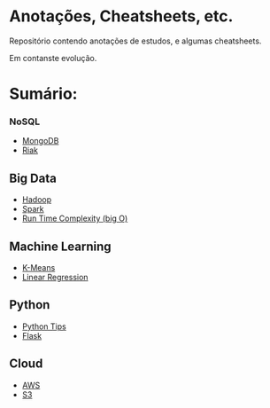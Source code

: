 # Anotações, Cheatsheets, etc.
Repositório contendo anotações de estudos, e algumas cheatsheets.

Em contanste evolução.

# Sumário:

### NoSQL
- [MongoDB](./Nosql/Mongodb/mongo.md)
- [Riak](./Nosql/KeyValue/riak.md)

## Big Data
- [Hadoop](./BigData/Hadoop.md)
- [Spark](./BigData/Spark.md)
- [Run Time Complexity (big O)](./BigData/runTimeComplexity.md)

## Machine Learning
- [K-Means](./MachineLearning/kMeans.md)
- [Linear Regression](./MachineLearning/linear_regression.md)

## Python
- [Python Tips](./python/python_notes.md)
- [Flask](./python/flask.md)

## Cloud
- [AWS](./Cloud/aws.md)
- [S3](./Cloud/s3.md)